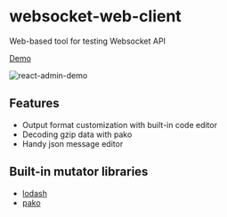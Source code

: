 # websocket-web-client

Web-based tool for testing Websocket API

[Demo](https://alex-karo.github.io/websocket-web-client/)

![react-admin-demo](https://i.imgur.com/V2NM2SK.png)

## Features

* Output format customization with built-in code editor
* Decoding gzip data with pako
* Handy json message editor

## Built-in mutator libraries

* [lodash](https://github.com/lodash/lodash/)
* [pako](https://github.com/nodeca/pako)
